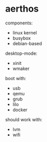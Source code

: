 # aerthos

components:

  * linux kernel
  * busybox
  * debian-based

desktop-mode:

  * xinit
  * wmaker

boot with:

  * usb
  * qemu
  * grub
  * lilo
  * docker

should work with:

  * lvm
  * wifi
  